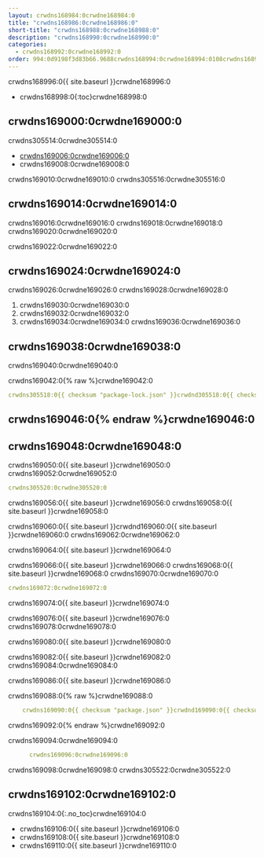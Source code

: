 ```yaml
---
layout: crwdns168984:0crwdne168984:0
title: "crwdns168986:0crwdne168986:0"
short-title: "crwdns168988:0crwdne168988:0"
description: "crwdns168990:0crwdne168990:0"
categories:
  - crwdns168992:0crwdne168992:0
order: 994:0d9198f3d83b66.9688crwdns168994:0crwdne168994:0108crwdns168994:0crwdne168994:0
---
```


crwdns168996:0{{ site.baseurl }}crwdne168996:0

- crwdns168998:0{:toc}crwdne168998:0

## crwdns169000:0crwdne169000:0

crwdns305514:0crwdne305514:0

- <a href="crwdns169004:0crwdne169004:0" target="_blank">crwdns169006:0crwdne169006:0</a>
- crwdns169008:0crwdne169008:0

crwdns169010:0crwdne169010:0 crwdns305516:0crwdne305516:0

## crwdns169014:0crwdne169014:0

crwdns169016:0crwdne169016:0 crwdns169018:0crwdne169018:0 crwdns169020:0crwdne169020:0

crwdns169022:0crwdne169022:0

## crwdns169024:0crwdne169024:0

crwdns169026:0crwdne169026:0 crwdns169028:0crwdne169028:0

1. crwdns169030:0crwdne169030:0
2. crwdns169032:0crwdne169032:0
3. crwdns169034:0crwdne169034:0 crwdns169036:0crwdne169036:0

## crwdns169038:0crwdne169038:0

crwdns169040:0crwdne169040:0

crwdns169042:0{% raw %}crwdne169042:0

```yaml
crwdns305518:0{{ checksum "package-lock.json" }}crwdnd305518:0{{ checksum "package-lock.json" }}crwdne305518:0
```

## crwdns169046:0{% endraw %}crwdne169046:0

## crwdns169048:0crwdne169048:0

crwdns169050:0{{ site.baseurl }}crwdne169050:0 crwdns169052:0crwdne169052:0

```yaml
crwdns305520:0crwdne305520:0
```

crwdns169056:0{{ site.baseurl }}crwdne169056:0 crwdns169058:0{{ site.baseurl }}crwdne169058:0

crwdns169060:0{{ site.baseurl }}crwdnd169060:0{{ site.baseurl }}crwdne169060:0 crwdns169062:0crwdne169062:0

crwdns169064:0{{ site.baseurl }}crwdne169064:0

crwdns169066:0{{ site.baseurl }}crwdne169066:0 crwdns169068:0{{ site.baseurl }}crwdne169068:0 crwdns169070:0crwdne169070:0

```yaml
crwdns169072:0crwdne169072:0
```

crwdns169074:0{{ site.baseurl }}crwdne169074:0

crwdns169076:0{{ site.baseurl }}crwdne169076:0 crwdns169078:0crwdne169078:0

crwdns169080:0{{ site.baseurl }}crwdne169080:0

crwdns169082:0{{ site.baseurl }}crwdne169082:0 crwdns169084:0crwdne169084:0

crwdns169086:0{{ site.baseurl }}crwdne169086:0

crwdns169088:0{% raw %}crwdne169088:0

```yaml
    crwdns169090:0{{ checksum "package.json" }}crwdnd169090:0{{ checksum "package.json" }}crwdne169090:0
```

crwdns169092:0{% endraw %}crwdne169092:0

crwdns169094:0crwdne169094:0

```yaml
      crwdns169096:0crwdne169096:0
```

crwdns169098:0crwdne169098:0 crwdns305522:0crwdne305522:0

## crwdns169102:0crwdne169102:0

crwdns169104:0{:.no_toc}crwdne169104:0

- crwdns169106:0{{ site.baseurl }}crwdne169106:0
- crwdns169108:0{{ site.baseurl }}crwdne169108:0
- crwdns169110:0{{ site.baseurl }}crwdne169110:0